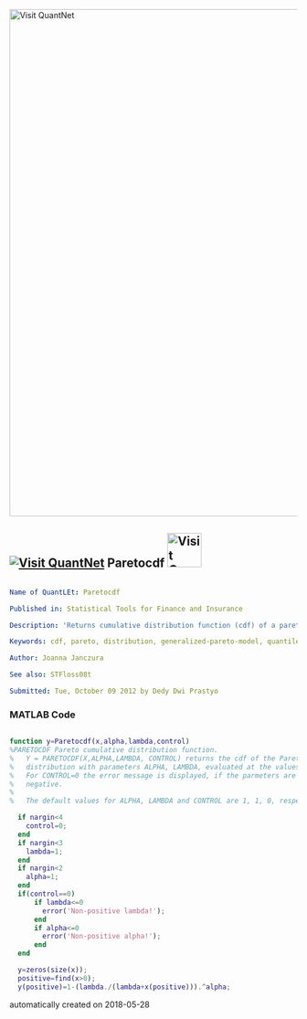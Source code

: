 [<img src="https://github.com/QuantLet/Styleguide-and-FAQ/blob/master/pictures/banner.png" width="888" alt="Visit QuantNet">](http://quantlet.de/)

## [<img src="https://github.com/QuantLet/Styleguide-and-FAQ/blob/master/pictures/qloqo.png" alt="Visit QuantNet">](http://quantlet.de/) **Paretocdf** [<img src="https://github.com/QuantLet/Styleguide-and-FAQ/blob/master/pictures/QN2.png" width="60" alt="Visit QuantNet 2.0">](http://quantlet.de/)

```yaml

Name of QuantLEt: Paretocdf 

Published in: Statistical Tools for Finance and Insurance

Description: 'Returns cumulative distribution function (cdf) of a pareto distribution. A function required by STFloss08t.'

Keywords: cdf, pareto, distribution, generalized-pareto-model, quantile, probability, heavy-tailed

Author: Joanna Janczura

See also: STFloss08t

Submitted: Tue, October 09 2012 by Dedy Dwi Prastyo
```

### MATLAB Code
```matlab

function y=Paretocdf(x,alpha,lambda,control)
%PARETOCDF Pareto cumulative distribution function.
%   Y = PARETOCDF(X,ALPHA,LAMBDA, CONTROL) returns the cdf of the Pareto
%   distribution with parameters ALPHA, LAMBDA, evaluated at the values in X.
%   For CONTROL=0 the error message is displayed, if the parmeters are
%   negative.
%   
%   The default values for ALPHA, LAMBDA and CONTROL are 1, 1, 0, respectively.

  if nargin<4
    control=0;
  end
  if nargin<3
    lambda=1;
  end
  if nargin<2
    alpha=1;
  end
  if(control==0)
      if lambda<=0
        error('Non-positive lambda!');
      end
      if alpha<=0
        error('Non-positive alpha!');
      end
  end

  y=zeros(size(x));
  positive=find(x>0);
  y(positive)=1-(lambda./(lambda+x(positive))).^alpha;

```

automatically created on 2018-05-28